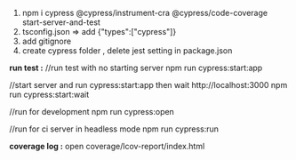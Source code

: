1. npm i cypress @cypress/instrument-cra @cypress/code-coverage start-server-and-test
2. tsconfig.json => add {"types":["cypress"]}
3. add gitignore
4. create cypress folder , delete jest setting in package.json

**run test :**
//run test with no starting server
npm run cypress:start:app

//start server and run cypress:start:app then wait http://localhost:3000
npm run cypress:start:wait

//run for development
npm run cypress:open

//run for ci server in headless mode
npm run cypress:run

**coverage log :**
open coverage/lcov-report/index.html
